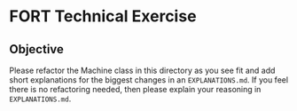 # FORT Technical Exercise

## Objective
Please refactor the Machine class in this directory as you see fit and add short explanations for the biggest changes 
in an `EXPLANATIONS.md`. If you feel there is no refactoring needed, then please explain your reasoning in `EXPLANATIONS.md`.